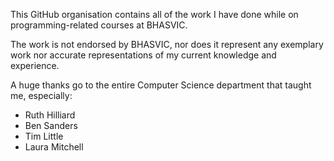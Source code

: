 This GitHub organisation contains all of the work I have done while on programming-related courses at BHASVIC.

The work is not endorsed by BHASVIC, nor does it represent any exemplary work nor accurate representations of my current knowledge and experience.

A huge thanks go to the entire Computer Science department that taught me, especially:

- Ruth Hilliard
- Ben Sanders
- Tim Little
- Laura Mitchell
